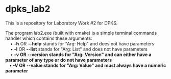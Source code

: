 # dpks_lab2
This is a repository for Laboratory Work #2 for DPKS.

The program lab2.exe (built with cmake) is a simple terminal commands handler which contains these arguments:<br>
&nbsp;&nbsp;&nbsp;&nbsp;• <b>-h</b> OR <b>--help</b> stands for "Arg: Help" and does not have parameters<br>
&nbsp;&nbsp;&nbsp;&nbsp;• <b>-l</b> OR <b>--list</b> stands for "Arg: List" and does not have parameters<br>
&nbsp;&nbsp;&nbsp;&nbsp;• <b>-v OR <b>--version</b> stands for "Arg: Version" and can either have a parameter of any type or do not have parameters<br>
&nbsp;&nbsp;&nbsp;&nbsp;• <b>-V OR <b>--value</b> stands for "Arg: Value" and must always have a numeric parameter
